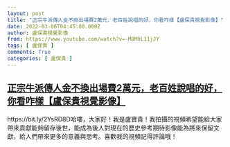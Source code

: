 ```yaml
---
layout: post
title: "正宗牛派傳人金不換出場費2萬元，老百姓說唱的好，你看咋樣【盧保貴視覺影像】"
date: 2022-03-06T04:45:00.000Z
author: 盧保貴視覺影像
from: https://www.youtube.com/watch?v=-M8MhL11jJY
tags: [ 盧保貴 ]
comments: True
categories: [ 盧保貴 ]
---
```

<!--1646541900000-->
[正宗牛派傳人金不換出場費2萬元，老百姓說唱的好，你看咋樣【盧保貴視覺影像】](https://www.youtube.com/watch?v=-M8MhL11jJY)
------

<div>
https://bit.ly/2YsRD8D哈嘍，大家好！我是盧寶貴！我拍攝的視頻希望能給大家帶來貢獻能夠留存後世，能成為後人對現在的歷史參考期待影像能為將來保留文獻，給人們帶來更多的意義與思考。喜歡我的視頻記得評論哦！
</div>
